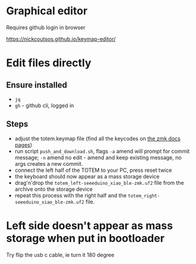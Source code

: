 # Graphical editor

Requires github login in browser

https://nickcoutsos.github.io/keymap-editor/

# Edit files directly

## Ensure installed

- `jq`
- `gh` - github cli, logged in

## Steps

- adjust the totem.keymap file (find all the keycodes on [the zmk docs pages](https://zmk.dev/docs/codes/))
- run script `push_and_download.sh`, flags `-a` amend will prompt for commit message; `-n` amend no 
edit - amend and keep existing message, no args creates a new commit.
- connect the left half of the TOTEM to your PC, press reset twice
- the keyboard should now appear as a mass storage device
- drag'n'drop the `totem_left-seeeduino_xiao_ble-zmk.uf2` file from the archive onto the storage device
- repeat this process with the right half and the `totem_right-seeeduino_xiao_ble-zmk.uf2` file.

# Left side doesn't appear as mass storage when put in bootloader

Try flip the usb c cable, ie turn it 180 degree